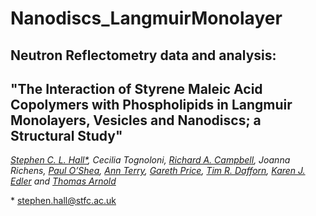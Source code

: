# Nanodiscs_LangmuirMonolayer
## Neutron Reflectometry data and analysis:
## "The Interaction of Styrene Maleic Acid Copolymers with Phospholipids in Langmuir Monolayers, Vesicles and Nanodiscs; a Structural Study"

*[Stephen C. L. Hall\*](https://orcid.org/0000-0003-0753-5123), Cecilia Tognoloni, [Richard A. Campbell](https://orcid.org/0000-0002-6296-314X), Joanna Richens, [Paul O’Shea](https://orcid.org/0000-0001-9313-8313), [Ann Terry](https://orcid.org/0000-0003-1105-0372), [Gareth Price](https://orcid.org/0000-0003-4983-5722), [Tim R. Dafforn](https://orcid.org/0000-0003-2257-6679), [Karen J. Edler](https://orcid.org/0000-0001-5822-0127) and [Thomas Arnold](https://orcid.org/0000-0001-7196-7831)*

\* <stephen.hall@stfc.ac.uk>


